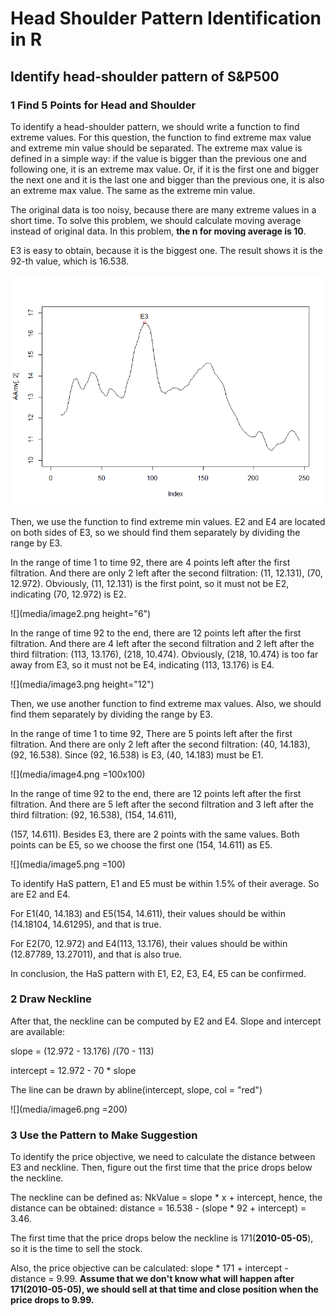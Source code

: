# Head Shoulder Pattern Identification in R
## Identify head-shoulder pattern of S&P500

### 1 Find 5 Points for Head and Shoulder

To identify a head-shoulder pattern, we should write a function to find
extreme values. For this question, the function to find extreme max
value and extreme min value should be separated. The extreme max value
is defined in a simple way: if the value is bigger than the previous one
and following one, it is an extreme max value. Or, if it is the first
one and bigger the next one and it is the last one and bigger than the
previous one, it is also an extreme max value. The same as the extreme
min value.

The original data is too noisy, because there are many extreme values in
a short time. To solve this problem, we should calculate moving average
instead of original data. In this problem, **the n for moving average is
10**.

E3 is easy to obtain, because it is the biggest one. The result shows it
is the 92-th value, which is 16.538.

![](media/image1.png)

Then, we use the function to find extreme min values. E2 and E4 are
located on both sides of E3, so we should find them separately by
dividing the range by E3.

In the range of time 1 to time 92, there are 4 points left after the
first filtration. And there are only 2 left after the second filtration:
(11, 12.131), (70, 12.972). Obviously, (11, 12.131) is the first point,
so it must not be E2, indicating (70, 12.972) is E2.

![](media/image2.png height="6")

In the range of time 92 to the end, there are 12 points left after the
first filtration. And there are 4 left after the second filtration and 2
left after the third filtration: (113, 13.176), (218, 10.474).
Obviously, (218, 10.474) is too far away from E3, so it must not be E4,
indicating (113, 13.176) is E4.

![](media/image3.png height="12")

Then, we use another function to find extreme max values. Also, we
should find them separately by dividing the range by E3.

In the range of time 1 to time 92, There are 5 points left after the
first filtration. And there are only 2 left after the second filtration:
(40, 14.183), (92, 16.538). Since (92, 16.538) is E3, (40, 14.183) must
be E1.

![](media/image4.png =100x100)

In the range of time 92 to the end, there are 12 points left after the
first filtration. And there are 5 left after the second filtration and 3
left after the third filtration: (92, 16.538), (154, 14.611),

(157, 14.611). Besides E3, there are 2 points with the same values. Both
points can be E5, so we choose the first one (154, 14.611) as E5.

![](media/image5.png =100)

To identify HaS pattern, E1 and E5 must be within 1.5% of their average.
So are E2 and E4.

For E1(40, 14.183) and E5(154, 14.611), their values should be within
(14.18104, 14.61295), and that is true.

For E2(70, 12.972) and E4(113, 13.176), their values should be within
(12.87789, 13.27011), and that is also true.

In conclusion, the HaS pattern with E1, E2, E3, E4, E5 can be confirmed.

### 2 Draw Neckline

After that, the neckline can be computed by E2 and E4. Slope and
intercept are available:

slope = (12.972  - 13.176) /(70  - 113)

intercept =  12.972  -  70 * slope

The line can be drawn by abline(intercept, slope, col = \"red\")

![](media/image6.png =200)

### 3 Use the Pattern to Make Suggestion

To identify the price objective, we need to calculate the distance
between E3 and neckline. Then, figure out the first time that the price
drops below the neckline.

The neckline can be defined as:
NkValue =  slope * x  +  intercept, hence, the distance can be
obtained: distance = 16.538 - (slope * 92  +  intercept) = 3.46.

The first time that the price drops below the neckline is
171(**2010-05-05**), so it is the time to sell the stock.

Also, the price objective can be calculated:
slope * 171  +  intercept -  distance = 9.99. **Assume that we
don't know what will happen after 171(2010-05-05), we should sell at
that time and close position when the price drops to 9.99.**
